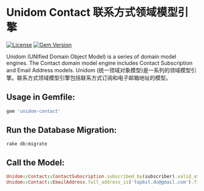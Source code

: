 # Unidom Contact 联系方式领域模型引擎

[![License](https://img.shields.io/badge/license-MIT-green.svg)](http://opensource.org/licenses/MIT)
[![Gem Version](https://badge.fury.io/rb/unidom-contact.svg)](https://badge.fury.io/rb/unidom-contact)

Unidom (UNIfied Domain Object Model) is a series of domain model engines. The Contact domain model engine includes Contact Subscription and Email Address models.
Unidom (统一领域对象模型)是一系列的领域模型引擎。联系方式领域模型引擎包括联系方式订阅和电子邮箱地址的模型。

## Usage in Gemfile:
```ruby
gem 'unidom-contact'
```

## Run the Database Migration:
```shell
rake db:migrate
```

## Call the Model:
```ruby
Unidom::Contact::ContactSubscription.subscribed_by(subscriber).valid_at.alive.first
Unidom::Contact::EmailAddress.full_address_is('topbit.du@gmail.com').first
```
